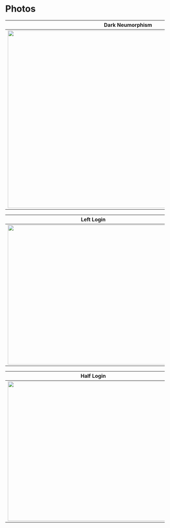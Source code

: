 # Photos
Dark Neumorphism           |
:-------------------------:|
<a href="https://www.bulmasites.com/demo/Dark-SoftUi"> <img src="https://www.bulmasites.com/assets/DarkSoftUI.png" height="560" width="760"> </a>  |

Left Login           |  Brave Browser Login
:-------------------------:|:-------------------------:
<a href="https://www.bulmasites.com/demo/Left-Login"> <img src="https://www.bulmasites.com/assets/Left-Login.png" height="440" width="540"> </a>  |  <a href="https://www.bulmasites.com/demo/brave-login"> <img src="https://www.bulmasites.com/assets/Brave-Login.png" height="440" width="540"> </a>

Half Login           |  Crypto Page
:-------------------------:|:-------------------------:
<a href="https://www.bulmasites.com/demo/Half-Login"> <img src="https://www.bulmasites.com/assets/Half-Login.png" height="440" width="540"> </a>  |  <a href="https://www.bulmasites.com/demo/Crypto"> <img src="https://www.bulmasites.com/assets/Crypto.png" height="440" width="540"> </a>
